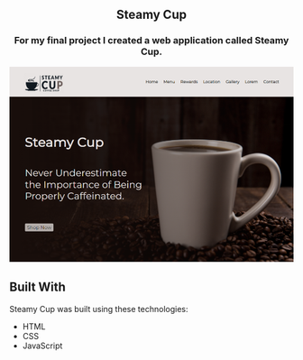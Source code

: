 <h2 align="center">
Steamy Cup <br/>
</h2>

<h3 align="center">For my final project I created a web application called Steamy Cup.</h3>

<div align="center">
<img src="./img.jpg" alt="demo"/>
</div>

## Built With

Steamy Cup was built using these technologies:

- HTML
- CSS
- JavaScript

